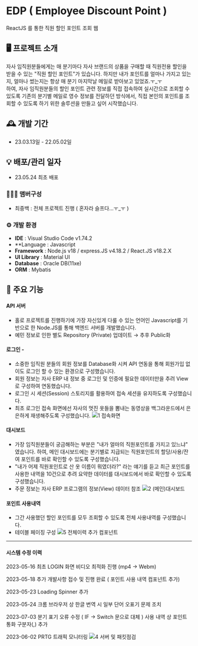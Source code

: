 # EDP ( Employee Discount Point )
ReactJS 를 통한 직원 할인 포인트 조회 웹


## 🖥️ 프로젝트 소개
자사 임직원분들에게는 매 분기마다 자사 브랜드의 상품을 구매할 때 직원전용 할인을 받을 수 있는 "직원 할인 포인트"가 있습니다. 하지만 내가 포인트를 얼마나 가지고 있는지, 얼마나 썼는지는 항상 매 분기 마지막날 메일로 받아보고 있었죠.ㅜ_ㅜ<br>
하여, 자사 임직원분들의 할인 포인트 관련 정보를 직접 접속하여 실시간으로 조회할 수 있도록 기존의 분기별 메일로 영수 정보를 전달하던 방식에서, 직접 본인의 포인트를 조회할 수 있도록 하기 위한 솔루션을 만들고 싶어 시작했습니다.
<br>

## 🕰️ 개발 기간
* 23.03.13일 - 22.05.02일

## 💡 배포/관리 일자
* 23.05.24 최초 배포

### 🧑‍🤝‍🧑 맴버구성
 - 최중백 : 전체 프로젝트 진행 ( 혼자라 슬프다...ㅜ_ㅜ )

### ⚙️ 개발 환경
- **IDE** : Visual Studio Code v1.74.2
- **Language : Javascript
- **Framework** : Node.js v18 / express.JS v4.18.2 / React.JS v18.2.X
- **UI Library** : Material UI
- **Database** : Oracle DB(11xe)
- **ORM** : Mybatis

## 📌 주요 기능
#### API 서버
- 홀로 프로젝트를 진행하기에 가장 자신있게 다룰 수 있는 언어인 Javascript를 기반으로 한 Node.JS를 통해 백엔드 서버를 개발했습니다.
- 예민 정보로 인한 별도 Repository (Private) 업데이트 → 추후 Public화
#### 로그인 - 
<!-- <a href="https://github.com/chaehyuenwoo/SpringBoot-Project-MEGABOX/wiki/%EC%A3%BC%EC%9A%94-%EA%B8%B0%EB%8A%A5-%EC%86%8C%EA%B0%9C(Login)" >상세보기 - WIKI 이동</a> -->
- 소중한 임직원 분들의 회원 정보를 Database화 시켜 API 연동을 통해 회원가입 없이도 로그인 할 수 있는 환경으로 구성했습니다.
- 회원 정보는 자사 ERP 내 정보 중 로그인 및 인증에 필요한 데이터만을 추려 View 로 구성하여 연동했습니다.
- 로그인 시 세션(Session) 스토리지를 활용하여 접속 세션을 유지하도록 구성했습니다.
- 최초 로그인 접속 화면에선 자사의 멋진 옷들을 뽐내는 동영상을 백그라운드에서 은은하게 재생해주도록 구성했습니다.
![1 접속화면](https://github.com/JayBeemo/EDP-React/assets/82929123/a3bebe70-19e2-46bf-9435-eedc293e2c10)
#### 대시보드
- 가장 임직원분들이 궁금해하는 부분은 "내가 얼마의 직원포인트를 가지고 있느냐" 였습니다. 하여, 메인 대시보드에는 분기별로 지급되는 직원포인트의 할당/사용/잔여 포인트를 바로 확인할 수 있도록 구성했습니다.
- "내가 어제 직원포인트로 산 옷 이름이 뭐였더라?" 라는 얘기를 듣고 최근 포인트를 사용한 내역을 10건으로 추려 요약한 데이터를 대시보드에서 바로 확인할 수 있도록 구성했습니다.
- 주문 정보는 자사 ERP 프로그램의 정보(View) 데이터 참조
![2 (메인)대시보드](https://github.com/JayBeemo/EDP-React/assets/82929123/0f620fd9-8fde-4abf-bc92-b5c0bc8b9662)
#### 포인트 사용내역
- 그간 사용했던 할인 포인트를 모두 조회할 수 있도록 전체 사용내역를 구성했습니다.
- 테이블 페이징 구성
![5 전체이력 추가 컴포넌트](https://github.com/JayBeemo/EDP-React/assets/82929123/935bc28b-be2d-4c19-ad15-f4f1b454bee0)
___

#### 시스템 수정 이력
2023-05-16 최초 LOGIN 화면 비디오 최적화 진행 (mp4 -> Webm)

2023-05-18 추가 개발사항 접수 및 진행 완료 ( 포인트 사용 내역 컴포넌트 추가)

2023-05-23 Loading Spinner 추가

2023-05-24 크롬 브라우저 상 한글 번역 시 일부 단어 오표기 문제 조치

2023-07-03 분기 표기 오류 수정 ( IF -> Switch 문으로 대체 )
           사용 내역 상 포인트 통화 구분자(,) 추가

2023-06-02 PRTG 트래픽 모니터링
![4 서버 및 패킷점검](https://github.com/JayBeemo/EDP-React/assets/82929123/f43df58e-1e6d-44a7-9265-9f3a03bdf361)


